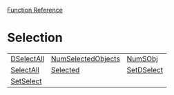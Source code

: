 [Function Reference](../README.md)

# Selection

| | | |
|---|---|---|
| [DSelectAll](../Functions/DSelectAll.md) | [NumSelectedObjects](../Functions/NumSelectedObjects.md) | [NumSObj](../Functions/NumSObj.md) |
| [SelectAll](../Functions/SelectAll.md) | [Selected](../Functions/Selected.md) | [SetDSelect](../Functions/SetDSelect.md) |
| [SetSelect](../Functions/SetSelect.md) 

